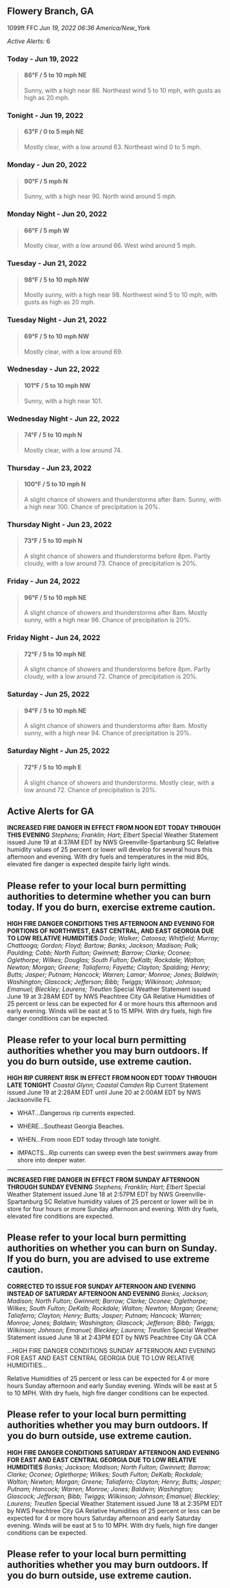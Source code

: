 ## Flowery Branch, GA
1099ft
FFC
*Jun 19, 2022 06:36 America/New_York*

*Active Alerts:* 6
### Today - Jun 19, 2022
> #### **86&deg;F** / 5 to 10 mph NE
> Sunny, with a high near 86. Northeast wind 5 to 10 mph, with gusts as high as 20 mph.

### Tonight - Jun 19, 2022
> #### **63&deg;F** / 0 to 5 mph NE
> Mostly clear, with a low around 63. Northeast wind 0 to 5 mph.

### Monday - Jun 20, 2022
> #### **90&deg;F** / 5 mph N
> Sunny, with a high near 90. North wind around 5 mph.

### Monday Night - Jun 20, 2022
> #### **66&deg;F** / 5 mph W
> Mostly clear, with a low around 66. West wind around 5 mph.

### Tuesday - Jun 21, 2022
> #### **98&deg;F** / 5 to 10 mph NW
> Mostly sunny, with a high near 98. Northwest wind 5 to 10 mph, with gusts as high as 20 mph.

### Tuesday Night - Jun 21, 2022
> #### **69&deg;F** / 5 to 10 mph NW
> Mostly clear, with a low around 69.

### Wednesday - Jun 22, 2022
> #### **101&deg;F** / 5 to 10 mph NW
> Sunny, with a high near 101.

### Wednesday Night - Jun 22, 2022
> #### **74&deg;F** / 5 to 10 mph N
> Mostly clear, with a low around 74.

### Thursday - Jun 23, 2022
> #### **100&deg;F** / 5 to 10 mph N
> A slight chance of showers and thunderstorms after 8am. Sunny, with a high near 100. Chance of precipitation is 20%.

### Thursday Night - Jun 23, 2022
> #### **73&deg;F** / 5 to 10 mph N
> A slight chance of showers and thunderstorms before 8pm. Partly cloudy, with a low around 73. Chance of precipitation is 20%.

### Friday - Jun 24, 2022
> #### **96&deg;F** / 5 to 10 mph NE
> A slight chance of showers and thunderstorms after 8am. Mostly sunny, with a high near 96. Chance of precipitation is 20%.

### Friday Night - Jun 24, 2022
> #### **72&deg;F** / 5 to 10 mph NE
> A slight chance of showers and thunderstorms before 8pm. Partly cloudy, with a low around 72. Chance of precipitation is 20%.

### Saturday - Jun 25, 2022
> #### **94&deg;F** / 5 to 10 mph NE
> A slight chance of showers and thunderstorms after 8am. Mostly sunny, with a high near 94. Chance of precipitation is 20%.

### Saturday Night - Jun 25, 2022
> #### **72&deg;F** / 5 to 10 mph E
> A slight chance of showers and thunderstorms. Mostly clear, with a low around 72. Chance of precipitation is 20%.

## Active Alerts for GA

**INCREASED FIRE DANGER IN EFFECT FROM NOON EDT TODAY THROUGH THIS EVENING**
*Stephens; Franklin; Hart; Elbert*
Special Weather Statement issued June 19 at 4:37AM EDT by NWS Greenville-Spartanburg SC
Relative humidity values of 25 percent or lower will develop for
several hours this afternoon and evening. With dry fuels and
temperatures in the mid 80s, elevated fire danger is expected
despite fairly light winds.

Please refer to your local burn permitting authorities to
determine whether you can burn today. If you do burn, exercise
extreme caution.
---

**HIGH FIRE DANGER CONDITIONS THIS AFTERNOON AND EVENING FOR PORTIONS OF NORTHWEST, EAST CENTRAL, AND EAST GEORGIA DUE TO LOW RELATIVE HUMIDITIES**
*Dade; Walker; Catoosa; Whitfield; Murray; Chattooga; Gordon; Floyd; Bartow; Banks; Jackson; Madison; Polk; Paulding; Cobb; North Fulton; Gwinnett; Barrow; Clarke; Oconee; Oglethorpe; Wilkes; Douglas; South Fulton; DeKalb; Rockdale; Walton; Newton; Morgan; Greene; Taliaferro; Fayette; Clayton; Spalding; Henry; Butts; Jasper; Putnam; Hancock; Warren; Lamar; Monroe; Jones; Baldwin; Washington; Glascock; Jefferson; Bibb; Twiggs; Wilkinson; Johnson; Emanuel; Bleckley; Laurens; Treutlen*
Special Weather Statement issued June 19 at 3:28AM EDT by NWS Peachtree City GA
Relative Humidities of 25 percent or less can be expected for 4
or more hours this afternoon and early evening. Winds will be east
at 5 to 15 MPH. With dry fuels, high fire danger conditions can
be expected.

Please refer to your local burn permitting authorities whether
you may burn outdoors. If you do burn outside, use extreme
caution.
---

**HIGH RIP CURRENT RISK IN EFFECT FROM NOON EDT TODAY THROUGH LATE TONIGHT**
*Coastal Glynn; Coastal Camden*
Rip Current Statement issued June 19 at 2:28AM EDT until June 20 at 2:00AM EDT by NWS Jacksonville FL
* WHAT...Dangerous rip currents expected.

* WHERE...Southeast Georgia Beaches.

* WHEN...From noon EDT today through late tonight.

* IMPACTS...Rip currents can sweep even the best swimmers away
from shore into deeper water.
---

**INCREASED FIRE DANGER IN EFFECT FROM SUNDAY AFTERNOON THROUGH SUNDAY EVENING**
*Stephens; Franklin; Hart; Elbert*
Special Weather Statement issued June 18 at 2:57PM EDT by NWS Greenville-Spartanburg SC
Relative humidity values of 25 percent or lower will be in store
for four hours or more Sunday afternoon and evening. With dry
fuels, elevated fire conditions are expected.

Please refer to your local burn permitting authorities on whether
you can burn on Sunday. If you do burn, you are advised to use
extreme caution.
---

**CORRECTED TO ISSUE FOR SUNDAY AFTERNOON AND EVENING INSTEAD OF SATURDAY AFTERNOON AND EVENING**
*Banks; Jackson; Madison; North Fulton; Gwinnett; Barrow; Clarke; Oconee; Oglethorpe; Wilkes; South Fulton; DeKalb; Rockdale; Walton; Newton; Morgan; Greene; Taliaferro; Clayton; Henry; Butts; Jasper; Putnam; Hancock; Warren; Monroe; Jones; Baldwin; Washington; Glascock; Jefferson; Bibb; Twiggs; Wilkinson; Johnson; Emanuel; Bleckley; Laurens; Treutlen*
Special Weather Statement issued June 18 at 2:43PM EDT by NWS Peachtree City GA
CCA

...HIGH FIRE DANGER CONDITIONS SUNDAY AFTERNOON AND EVENING FOR
EAST AND EAST CENTRAL GEORGIA DUE TO LOW RELATIVE HUMIDITIES...

Relative Humidities of 25 percent or less can be expected for 4
or more hours Sunday afternoon and early Sunday evening. Winds
will be east at 5 to 10 MPH. With dry fuels, high fire danger
conditions can be expected.

Please refer to your local burn permitting authorities
whether you may burn outdoors.  If you do burn outside,
use extreme caution.
---

**HIGH FIRE DANGER CONDITIONS SATURDAY AFTERNOON AND EVENING FOR EAST AND EAST CENTRAL GEORGIA DUE TO LOW RELATIVE HUMIDITIES**
*Banks; Jackson; Madison; North Fulton; Gwinnett; Barrow; Clarke; Oconee; Oglethorpe; Wilkes; South Fulton; DeKalb; Rockdale; Walton; Newton; Morgan; Greene; Taliaferro; Clayton; Henry; Butts; Jasper; Putnam; Hancock; Warren; Monroe; Jones; Baldwin; Washington; Glascock; Jefferson; Bibb; Twiggs; Wilkinson; Johnson; Emanuel; Bleckley; Laurens; Treutlen*
Special Weather Statement issued June 18 at 2:35PM EDT by NWS Peachtree City GA
Relative Humidities of 25 percent or less can be expected for 4
or more hours Saturday afternoon and early Saturday evening.
Winds will be east at 5 to 10 MPH. With dry fuels, high fire
danger conditions can be expected.

Please refer to your local burn permitting authorities
whether you may burn outdoors.  If you do burn outside,
use extreme caution.
---

